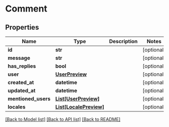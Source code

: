 # Comment

## Properties
Name | Type | Description | Notes
------------ | ------------- | ------------- | -------------
**id** | **str** |  | [optional] 
**message** | **str** |  | [optional] 
**has_replies** | **bool** |  | [optional] 
**user** | [**UserPreview**](UserPreview.md) |  | [optional] 
**created_at** | **datetime** |  | [optional] 
**updated_at** | **datetime** |  | [optional] 
**mentioned_users** | [**List[UserPreview]**](UserPreview.md) |  | [optional] 
**locales** | [**List[LocalePreview]**](LocalePreview.md) |  | [optional] 

[[Back to Model list]](../README.md#documentation-for-models) [[Back to API list]](../README.md#documentation-for-api-endpoints) [[Back to README]](../README.md)


